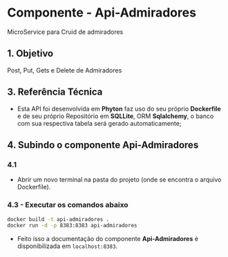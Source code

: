 # Componente - Api-Admiradores
 MicroService para Cruid de admiradores

## 1. Objetivo
Post, Put, Gets e Delete de Admiradores

## 3. Referência Técnica
- Esta API foi desenvolvida em **Phyton** faz uso do seu próprio **Dockerfile** e de seu próprio Repositório em **SQLLite**, ORM **Sqlalchemy**, o banco com sua respectiva tabela será gerado automaticamente;

## 4. Subindo o componente Api-Admiradores
### 4.1
- Abrir um novo terminal na pasta do projeto (onde se encontra o arquivo Dockerfile).
### 4.3 - Executar os comandos abaixo
   ```sh
   docker build -t api-admiradores .
   docker run -d -p 8383:8383 api-admiradores
   ```
- Feito isso a documentação do componente **Api-Admiradores** é disponibilizada em `localhost:8383`.
